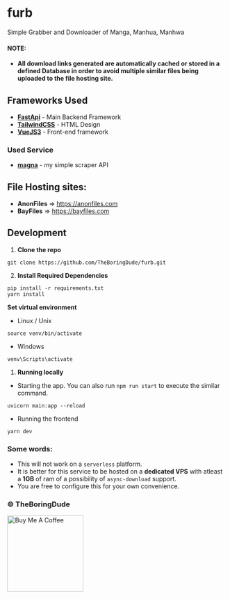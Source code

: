 # furb
Simple Grabber and Downloader of Manga, Manhua, Manhwa

#### NOTE:
- **All download links generated are automatically cached or stored in a defined Database in order to avoid multiple similar files being uploaded to the file hosting site.**

## Frameworks Used
- [**FastApi**](https://github.com/tiangolo/fastapi) - Main Backend Framework
- [**TailwindCSS**](https://tailwindcss.com/) - HTML Design
- [**VueJS3**](vuejs.org/) - Front-end framework

### Used Service
- [**magna**](https://github.com/TheBoringDude/magna) - my simple scraper API

## File Hosting sites:
- **AnonFiles** => https://anonfiles.com
- **BayFiles** => https://bayfiles.com

## Development
1. **Clone the repo**
```
git clone https://github.com/TheBoringDude/furb.git
```

2. **Install Required Dependencies**
```
pip install -r requirements.txt
yarn install
```

**Set virtual environment**
- Linux / Unix
```
source venv/bin/activate
```
- Windows
```
venv\Scripts\activate
```

1. **Running locally**
- Starting the app. You can also run `npm run start` to execute the similar command.
```
uvicorn main:app --reload
```

- Running the frontend
```
yarn dev
```


### Some words:
- This will not work on a `serverless` platform.
- It is better for this service to be hosted on a **dedicated VPS** with atleast a **1GB** of ram of a possibility of `async-download` support.
- You are free to configure this for your own convenience.


### &copy; TheBoringDude

<a href="https://www.buymeacoffee.com/theboringdude" target="_blank"><img src="https://cdn.buymeacoffee.com/buttons/v2/default-yellow.png" alt="Buy Me A Coffee" width="175" ></a>